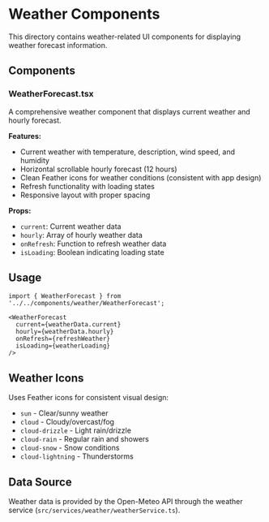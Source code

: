 # Weather Components

This directory contains weather-related UI components for displaying weather forecast information.

## Components

### WeatherForecast.tsx
A comprehensive weather component that displays current weather and hourly forecast.

**Features:**
- Current weather with temperature, description, wind speed, and humidity
- Horizontal scrollable hourly forecast (12 hours)
- Clean Feather icons for weather conditions (consistent with app design)
- Refresh functionality with loading states
- Responsive layout with proper spacing

**Props:**
- `current`: Current weather data
- `hourly`: Array of hourly weather data  
- `onRefresh`: Function to refresh weather data
- `isLoading`: Boolean indicating loading state

## Usage

```tsx
import { WeatherForecast } from '../../components/weather/WeatherForecast';

<WeatherForecast
  current={weatherData.current}
  hourly={weatherData.hourly}
  onRefresh={refreshWeather}
  isLoading={weatherLoading}
/>
```

## Weather Icons

Uses Feather icons for consistent visual design:
- `sun` - Clear/sunny weather
- `cloud` - Cloudy/overcast/fog
- `cloud-drizzle` - Light rain/drizzle
- `cloud-rain` - Regular rain and showers
- `cloud-snow` - Snow conditions
- `cloud-lightning` - Thunderstorms

## Data Source

Weather data is provided by the Open-Meteo API through the weather service (`src/services/weather/weatherService.ts`). 